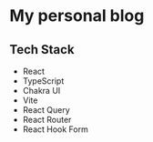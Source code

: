 # My personal blog

## Tech Stack

- React
- TypeScript
- Chakra UI
- Vite
- React Query
- React Router
- React Hook Form
